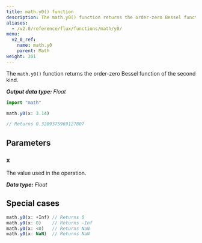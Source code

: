 ```yaml
---
title: math.y0() function
description: The math.y0() function returns the order-zero Bessel function of the second kind.
aliases:
  - /v2.0/reference/flux/functions/math/y0/
menu:
  v2_0_ref:
    name: math.y0
    parent: Math
weight: 301
---
```


The `math.y0()` function returns the order-zero Bessel function of the second kind.

_**Output data type:** Float_

```js
import "math"

math.y0(x: 3.14)

// Returns 0.3289375969127807
```

## Parameters

### x
The value used in the operation.

_**Data type:** Float_

## Special cases
```js
math.y0(x: +Inf) // Returns 0
math.y0(x: 0)    // Returns -Inf
math.y0(x: <0)   // Returns NaN
math.y0(x: NaN)  // Returns NaN
```
